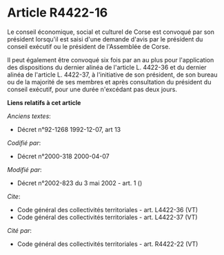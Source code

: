 # Article R4422-16

Le conseil économique, social et culturel de Corse est convoqué par son président lorsqu'il est saisi d'une demande d'avis
par le président du conseil exécutif ou le président de l'Assemblée de Corse. 

Il peut également être convoqué six fois par an au plus pour l'application des dispositions du dernier alinéa de l'article L.
4422-36 et du dernier alinéa de l'article L. 4422-37, à l'initiative de son président, de son bureau ou de la majorité de ses
membres et après consultation du président du conseil exécutif, pour une durée n'excédant pas deux jours.

**Liens relatifs à cet article**

_Anciens textes_:

  - Décret n°92-1268 1992-12-07, art 13

_Codifié par_:

  - Décret n°2000-318 2000-04-07

_Modifié par_:

  - Décret n°2002-823 du 3 mai 2002 - art. 1 ()

_Cite_:

  - Code général des collectivités territoriales - art. L4422-36 (VT)
  - Code général des collectivités territoriales - art. L4422-37 (VT)

_Cité par_:

  - Code général des collectivités territoriales - art. R4422-22 (VT)
